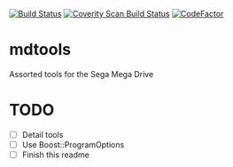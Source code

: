 [![Build Status](https://travis-ci.org/flamewing/mdtools.svg?branch=master)](https://travis-ci.org/flamewing/mdtools)
[![Coverity Scan Build Status](https://scan.coverity.com/projects/13716/badge.svg)](https://scan.coverity.com/projects/13716)
[![CodeFactor](https://www.codefactor.io/repository/github/flamewing/mdtools/badge)](https://www.codefactor.io/repository/github/flamewing/mdtools)

# mdtools
Assorted tools for the Sega Mega Drive

# TODO

- [ ] Detail tools
- [ ] Use Boost::ProgramOptions
- [ ] Finish this readme
